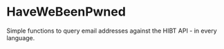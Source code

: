# HaveWeBeenPwned
Simple functions to query email addresses against the HIBT API - in every language. 
